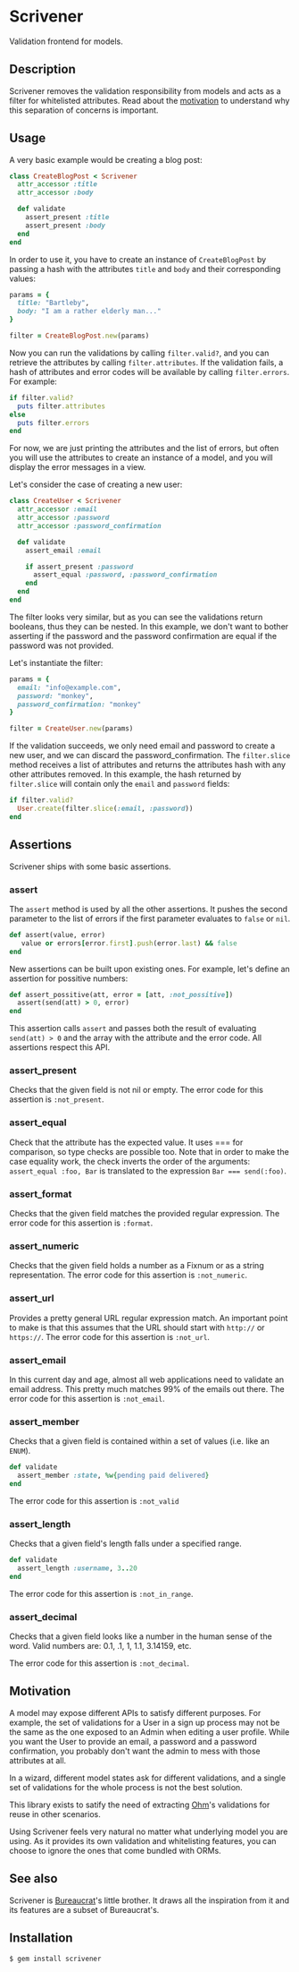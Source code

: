 Scrivener
=========

Validation frontend for models.

Description
-----------

Scrivener removes the validation responsibility from models and
acts as a filter for whitelisted attributes. Read about the
[motivation](#motivation) to understand why this separation of
concerns is important.

Usage
-----

A very basic example would be creating a blog post:

```ruby
class CreateBlogPost < Scrivener
  attr_accessor :title
  attr_accessor :body

  def validate
    assert_present :title
    assert_present :body
  end
end
```

In order to use it, you have to create an instance of `CreateBlogPost`
by passing a hash with the attributes `title` and `body` and their
corresponding values:

```ruby
params = {
  title: "Bartleby",
  body: "I am a rather elderly man..."
}

filter = CreateBlogPost.new(params)
```

Now you can run the validations by calling `filter.valid?`, and you
can retrieve the attributes by calling `filter.attributes`. If the
validation fails, a hash of attributes and error codes will be
available by calling `filter.errors`. For example:

```ruby
if filter.valid?
  puts filter.attributes
else
  puts filter.errors
end
```

For now, we are just printing the attributes and the list of errors,
but often you will use the attributes to create an instance of a
model, and you will display the error messages in a view.

Let's consider the case of creating a new user:

```ruby
class CreateUser < Scrivener
  attr_accessor :email
  attr_accessor :password
  attr_accessor :password_confirmation

  def validate
    assert_email :email

    if assert_present :password
      assert_equal :password, :password_confirmation
    end
  end
end
```

The filter looks very similar, but as you can see the validations
return booleans, thus they can be nested. In this example, we don't
want to bother asserting if the password and the password confirmation
are equal if the password was not provided.

Let's instantiate the filter:

```ruby
params = {
  email: "info@example.com",
  password: "monkey",
  password_confirmation: "monkey"
}

filter = CreateUser.new(params)
```

If the validation succeeds, we only need email and password to
create a new user, and we can discard the password_confirmation.
The `filter.slice` method receives a list of attributes and returns
the attributes hash with any other attributes removed. In this
example, the hash returned by `filter.slice` will contain only the
`email` and `password` fields:

```ruby
if filter.valid?
  User.create(filter.slice(:email, :password))
end
```

Assertions
-----------

Scrivener ships with some basic assertions.

### assert

The `assert` method is used by all the other assertions. It pushes the
second parameter to the list of errors if the first parameter evaluates
to `false` or `nil`.

``` ruby
def assert(value, error)
   value or errors[error.first].push(error.last) && false
end
```

New assertions can be built upon existing ones. For example, let's
define an assertion for possitive numbers:

```ruby
def assert_possitive(att, error = [att, :not_possitive])
  assert(send(att) > 0, error)
end
```

This assertion calls `assert` and passes both the result of evaluating
`send(att) > 0` and the array with the attribute and the error code.
All assertions respect this API.

### assert_present

Checks that the given field is not nil or empty. The error code for
this assertion is `:not_present`.

### assert_equal

Check that the attribute has the expected value. It uses === for
comparison, so type checks are possible too. Note that in order to
make the case equality work, the check inverts the order of the
arguments: `assert_equal :foo, Bar` is translated to the expression
`Bar === send(:foo)`.

### assert_format

Checks that the given field matches the provided regular expression.
The error code for this assertion is `:format`.

### assert_numeric

Checks that the given field holds a number as a Fixnum or as a string
representation. The error code for this assertion is `:not_numeric`.

### assert_url

Provides a pretty general URL regular expression match. An important
point to make is that this assumes that the URL should start with
`http://` or `https://`. The error code for this assertion is
`:not_url`.

### assert_email

In this current day and age, almost all web applications need to
validate an email address. This pretty much matches 99% of the emails
out there. The error code for this assertion is `:not_email`.

### assert_member

Checks that a given field is contained within a set of values (i.e.
like an `ENUM`).

``` ruby
def validate
  assert_member :state, %w{pending paid delivered}
end
```

The error code for this assertion is `:not_valid`

### assert_length

Checks that a given field's length falls under a specified range.

``` ruby
def validate
  assert_length :username, 3..20
end
```

The error code for this assertion is `:not_in_range`.

### assert_decimal

Checks that a given field looks like a number in the human sense
of the word. Valid numbers are: 0.1, .1, 1, 1.1, 3.14159, etc.

The error code for this assertion is `:not_decimal`.

Motivation
----------

A model may expose different APIs to satisfy different purposes.
For example, the set of validations for a User in a sign up process
may not be the same as the one exposed to an Admin when editing a
user profile. While you want the User to provide an email, a password
and a password confirmation, you probably don't want the admin to
mess with those attributes at all.

In a wizard, different model states ask for different validations,
and a single set of validations for the whole process is not the
best solution.

This library exists to satify the need of extracting
[Ohm](http://ohm.keyvalue.org)'s validations for reuse in other
scenarios.

Using Scrivener feels very natural no matter what underlying model
you are using. As it provides its own validation and whitelisting
features, you can choose to ignore the ones that come bundled with
ORMs.

See also
--------

Scrivener is [Bureaucrat](https://github.com/tizoc/bureaucrat)'s
little brother. It draws all the inspiration from it and its features
are a subset of Bureaucrat's.

Installation
------------

    $ gem install scrivener
